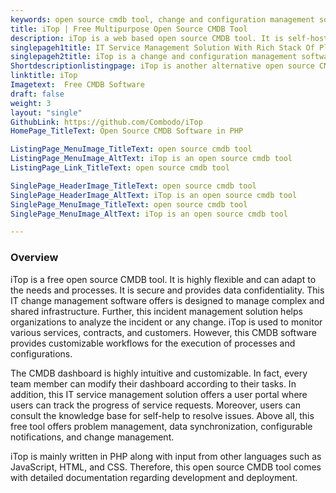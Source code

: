```yaml
---
keywords: open source cmdb tool, change and configuration management software, incident management solution, IT change management software, IT service management solution,
title: iTop | Free Multipurpose Open Source CMDB Tool
description: iTop is a web based open source CMDB tool. It is self-hosted, flexible software that provides an operational portal for managing IT assets and services.
singlepageh1title: IT Service Management Solution With Rich Stack Of Plugins
singlepageh2title: iTop is a change and configuration management software with powerful features such as configurable notifications, data Import/export RESTful interface, and more.
Shortdescriptionlistingpage: iTop is another alternative open source CMDB tool. It provides powerful features such as REST API, data import/export, incident and change management and assets documentation.
linktitle: iTop
Imagetext:  Free CMDB Software 
draft: false
weight: 3
layout: "single"
GithubLink: https://github.com/Combodo/iTop
HomePage_TitleText: Open Source CMDB Software in PHP

ListingPage_MenuImage_TitleText: open source cmdb tool
ListingPage_MenuImage_AltText: iTop is an open source cmdb tool
ListingPage_Link_TitleText: open source cmdb tool

SinglePage_HeaderImage_TitleText: open source cmdb tool
SinglePage_HeaderImage_AltText: iTop is an open source cmdb tool
SinglePage_MenuImage_TitleText: open source cmdb tool
SinglePage_MenuImage_AltText: iTop is an open source cmdb tool

---
```

### **Overview**

iTop is a free open source CMDB tool. It is highly flexible and can adapt to the needs and processes. It is secure and provides data confidentiality. This IT change management software offers is designed to manage complex and shared infrastructure. Further, this incident management solution helps organizations to analyze the incident or any change. iTop is used to monitor various services, contracts, and customers. However, this CMDB software provides customizable workflows for the execution of processes and configurations.

The CMDB dashboard is highly intuitive and customizable. In fact, every team member can modify their dashboard according to their tasks. In addition, this IT service management solution offers a user portal where users can track the progress of service requests. Moreover, users can consult the knowledge base for self-help to resolve issues. Above all, this free tool offers problem management, data synchronization, configurable notifications, and change management.

iTop is mainly written in PHP along with input from other languages such as JavaScript, HTML, and CSS. Therefore, this open source CMDB tool comes with detailed documentation regarding development and deployment.
